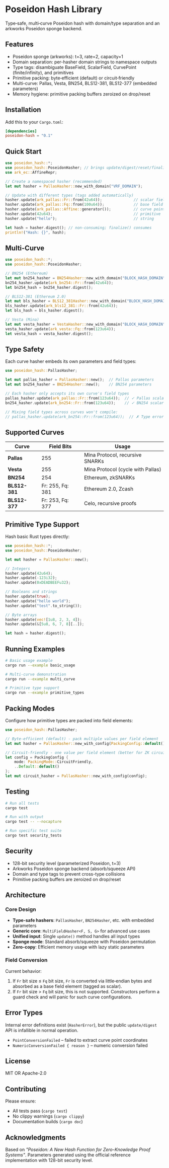 # Poseidon Hash Library

Type‑safe, multi‑curve Poseidon hash with domain/type separation and an arkworks Poseidon sponge backend.

## Features

- Poseidon sponge (arkworks): t=3, rate=2, capacity=1
- Domain separation: per-hasher domain strings to namespace outputs
- Type tags: disambiguate BaseField, ScalarField, CurvePoint (finite/infinity), and primitives
- Primitive packing: byte‑efficient (default) or circuit‑friendly
- Multi-curve: Pallas, Vesta, BN254, BLS12-381, BLS12-377 (embedded parameters)
- Memory hygiene: primitive packing buffers zeroized on drop/reset

## Installation

Add this to your `Cargo.toml`:

```toml
[dependencies] 
poseidon-hash = "0.1"
```

## Quick Start

```rust
use poseidon_hash::*;
use poseidon_hash::PoseidonHasher; // brings update/digest/reset/finalize into scope
use ark_ec::AffineRepr;

// Create a namespaced hasher (recommended)
let mut hasher = PallasHasher::new_with_domain("VRF_DOMAIN");

// Update with different types (tags added automatically)
hasher.update(ark_pallas::Fr::from(42u64));              // scalar field
hasher.update(ark_pallas::Fq::from(100u64));             // base field
hasher.update(ark_pallas::Affine::generator());          // curve point
hasher.update(42u64);                                    // primitive
hasher.update("hello");                                  // string

let hash = hasher.digest(); // non-consuming; finalize() consumes
println!("Hash: {}", hash);
```

## Multi-Curve

```rust
use poseidon_hash::*;
use poseidon_hash::PoseidonHasher;

// BN254 (Ethereum)
let mut bn254_hasher = BN254Hasher::new_with_domain("BLOCK_HASH_DOMAIN");
bn254_hasher.update(ark_bn254::Fr::from(42u64));
let bn254_hash = bn254_hasher.digest();

// BLS12-381 (Ethereum 2.0)
let mut bls_hasher = BLS12_381Hasher::new_with_domain("BLOCK_HASH_DOMAIN");
bls_hasher.update(ark_bls12_381::Fr::from(42u64));
let bls_hash = bls_hasher.digest();

// Vesta (Mina)
let mut vesta_hasher = VestaHasher::new_with_domain("BLOCK_HASH_DOMAIN");
vesta_hasher.update(ark_vesta::Fq::from(123u64));
let vesta_hash = vesta_hasher.digest();
```

## Type Safety

Each curve hasher embeds its own parameters and field types:

```rust
use poseidon_hash::PallasHasher;

let mut pallas_hasher = PallasHasher::new();  // Pallas parameters
let mut bn254_hasher = BN254Hasher::new();    // BN254 parameters

// Each hasher only accepts its own curve's field types
pallas_hasher.update(ark_pallas::Fr::from(123u64));  // ✓ Pallas scalar
bn254_hasher.update(ark_bn254::Fr::from(123u64));    // ✓ BN254 scalar

// Mixing field types across curves won't compile:
// pallas_hasher.update(ark_bn254::Fr::from(123u64));  // ✗ Type error
```

## Supported Curves

| Curve | Field Bits | Usage |
|-------|------------|-------|
| **Pallas** | 255 | Mina Protocol, recursive SNARKs |
| **Vesta** | 255 | Mina Protocol (cycle with Pallas) |
| **BN254** | 254 | Ethereum, zkSNARKs |
| **BLS12-381** | Fr: 255, Fq: 381 | Ethereum 2.0, Zcash |
| **BLS12-377** | Fr: 253, Fq: 377 | Celo, recursive proofs |

<!-- Multi-curve example covered above; omitted duplicate section. -->

## Primitive Type Support

Hash basic Rust types directly:

```rust
use poseidon_hash::*;
use poseidon_hash::PoseidonHasher;

let mut hasher = PallasHasher::new();

// Integers
hasher.update(42u64);
hasher.update(-123i32);
hasher.update(0xDEADBEEFu32);

// Booleans and strings
hasher.update(true);
hasher.update("hello world");
hasher.update("test".to_string());

// Byte arrays
hasher.update(vec![1u8, 2, 3, 4]);
hasher.update(&[5u8, 6, 7, 8][..]);

let hash = hasher.digest();
```


## Running Examples

```bash
# Basic usage example
cargo run --example basic_usage

# Multi-curve demonstration  
cargo run --example multi_curve

# Primitive type support
cargo run --example primitive_types
```

## Packing Modes

Configure how primitive types are packed into field elements:

```rust
use poseidon_hash::PallasHasher;

// Byte-efficient (default) - pack multiple values per field element
let mut hasher = PallasHasher::new_with_config(PackingConfig::default());

// Circuit-friendly - one value per field element (better for ZK circuits)
let config = PackingConfig { 
    mode: PackingMode::CircuitFriendly, 
    ..Default::default() 
};
let mut circuit_hasher = PallasHasher::new_with_config(config);
```

## Testing

```bash
# Run all tests
cargo test

# Run with output
cargo test -- --nocapture

# Run specific test suite
cargo test security_tests
```

## Security

- 128-bit security level (parameterized Poseidon, t=3)
- Arkworks Poseidon sponge backend (absorb/squeeze API)
- Domain and type tags to prevent cross-type collisions
- Primitive packing buffers are zeroized on drop/reset

## Architecture

### Core Design

- **Type-safe hashers**: `PallasHasher`, `BN254Hasher`, etc. with embedded parameters
- **Generic core**: `MultiFieldHasher<F, S, G>` for advanced use cases  
- **Unified input**: Single `update()` method handles all input types
- **Sponge mode**: Standard absorb/squeeze with Poseidon permutation
- **Zero-copy**: Efficient memory usage with lazy static parameters

### Field Conversion

Current behavior:

1. If `Fr` bit size ≤ `Fq` bit size, `Fr` is converted via little‑endian bytes and absorbed as a base field element (tagged as scalar).
2. If `Fr` bit size > `Fq` bit size, this is not supported. Constructors perform a guard check and will panic for such curve configurations.

## Error Types

Internal error definitions exist (`HasherError`), but the public `update/digest` API is infallible in normal operation.

- `PointConversionFailed` – failed to extract curve point coordinates
- `NumericConversionFailed { reason }` – numeric conversion failed

## License

MIT OR Apache-2.0

## Contributing

Please ensure:
- All tests pass (`cargo test`)
- No clippy warnings (`cargo clippy`)
- Documentation builds (`cargo doc`)

## Acknowledgments

Based on *"Poseidon: A New Hash Function for Zero-Knowledge Proof Systems"*.
Parameters generated using the official reference implementation with 128-bit security level.
